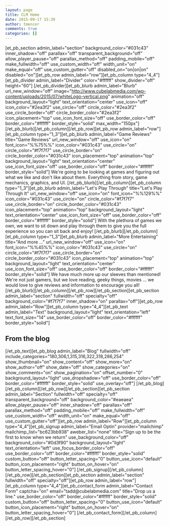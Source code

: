 ```yaml
---
layout: page
title: CLM Home
date: 2015-09-17 15:39
author: tmencer
comments: true
categories: []
---
```

[et_pb_section admin_label="section" background_color="#031c43" inner_shadow="off" parallax="off" transparent_background="off" allow_player_pause="off" parallax_method="off" padding_mobile="off" make_fullwidth="off" use_custom_width="off" width_unit="on" make_equal="off" use_custom_gutter="off" disabled_on="on|on|on" disabled="on"][et_pb_row admin_label="row"][et_pb_column type="4_4"][et_pb_divider admin_label="Divider" color="#ffffff" show_divider="off" height="60"] [/et_pb_divider][et_pb_blurb admin_label="Blurb" url_new_window="off" image="http://www.cubelabmedia.com/wp-content/uploads/2015/07/whiteLogo-vertical.png" animation="off" background_layout="light" text_orientation="center" use_icon="off" icon_color="#2ea3f2" use_circle="off" circle_color="#2ea3f2" use_circle_border="off" circle_border_color="#2ea3f2" icon_placement="top" use_icon_font_size="off" use_border_color="off" border_color="#ffffff" border_style="solid" max_width="150px"] [/et_pb_blurb][/et_pb_column][/et_pb_row][et_pb_row admin_label="row"][et_pb_column type="1_3"][et_pb_blurb admin_label="Game Reviews" title="Game Reviews" url_new_window="off" use_icon="on" font_icon="%%75%%" icon_color="#031c43" use_circle="on" circle_color="#f7f7f7" use_circle_border="on" circle_border_color="#031c43" icon_placement="top" animation="top" background_layout="light" text_orientation="center" use_icon_font_size="off" use_border_color="off" border_color="#ffffff" border_style="solid"] We're going to be looking at games and figuring out what we like and don't like about them. Everything from story, game mechanics, graphics, and UI. [/et_pb_blurb][/et_pb_column][et_pb_column type="1_3"][et_pb_blurb admin_label="Let's Play Through" title="Let's Play Through It" url_new_window="off" use_icon="on" font_icon="%%129%%" icon_color="#031c43" use_circle="on" circle_color="#f7f7f7" use_circle_border="on" circle_border_color="#031c43" icon_placement="top" animation="top" background_layout="light" text_orientation="center" use_icon_font_size="off" use_border_color="off" border_color="#ffffff" border_style="solid"] With the plethora of games we own, we want to sit down and play through them to give you the full experience so you can sit back and enjoy! [/et_pb_blurb][/et_pb_column][et_pb_column type="1_3"][et_pb_blurb admin_label="More Entertaining" title="And more ..." url_new_window="off" use_icon="on" font_icon="%%45%%" icon_color="#031c43" use_circle="on" circle_color="#f7f7f7" use_circle_border="on" circle_border_color="#031c43" icon_placement="top" animation="top" background_layout="light" text_orientation="center" use_icon_font_size="off" use_border_color="off" border_color="#ffffff" border_style="solid"] We have much more up our sleeves than mentioned! We're not just gamers, but we love reading, geeky things, movies ... we would love to give reviews and information to encourage you all! [/et_pb_blurb][/et_pb_column][/et_pb_row][/et_pb_section][et_pb_section admin_label="section" fullwidth="off" specialty="off" background_color="#f7f7f7" inner_shadow="on" parallax="off"][et_pb_row admin_label="Row"][et_pb_column type="4_4"][et_pb_text admin_label="Text" background_layout="light" text_orientation="left" text_font_size="14" use_border_color="off" border_color="#ffffff" border_style="solid"]
<h2>From the blog</h2>
[/et_pb_text][et_pb_blog admin_label="Blog" fullwidth="off" include_categories="180,306,1,315,316,322,318,286,254" show_thumbnail="on" show_content="off" show_more="on" show_author="off" show_date="off" show_categories="on" show_comments="on" show_pagination="on" offset_number="0" background_layout="light" use_dropshadow="off" use_border_color="off" border_color="#ffffff" border_style="solid" use_overlay="off"] [/et_pb_blog][/et_pb_column][/et_pb_row][/et_pb_section][et_pb_section admin_label="Section" fullwidth="off" specialty="off" transparent_background="off" background_color="#eaeaea" allow_player_pause="off" inner_shadow="off" parallax="off" parallax_method="off" padding_mobile="off" make_fullwidth="off" use_custom_width="off" width_unit="on" make_equal="off" use_custom_gutter="off"][et_pb_row admin_label="Row"][et_pb_column type="4_4"][et_pb_signup admin_label="Email Optin" provider="mailchimp" mailchimp_list="bc623bb938" aweber_list="none" title="Sign up to be the first to know when we return" use_background_color="off" background_color="#0d3f90" background_layout="light" text_orientation="left" use_focus_border_color="off" use_border_color="off" border_color="#ffffff" border_style="solid" custom_button="off" button_letter_spacing="0" button_use_icon="default" button_icon_placement="right" button_on_hover="on" button_letter_spacing_hover="0"] [/et_pb_signup][/et_pb_column][/et_pb_row][/et_pb_section][et_pb_section admin_label="section" fullwidth="off" specialty="off"][et_pb_row admin_label="row"][et_pb_column type="4_4"][et_pb_contact_form admin_label="Contact Form" captcha="on" email="tadd@cubelabmedia.com" title="Drop us a line." use_border_color="off" border_color="#ffffff" border_style="solid" custom_button="off" button_letter_spacing="0" button_use_icon="default" button_icon_placement="right" button_on_hover="on" button_letter_spacing_hover="0"] [/et_pb_contact_form][/et_pb_column][/et_pb_row][/et_pb_section]
